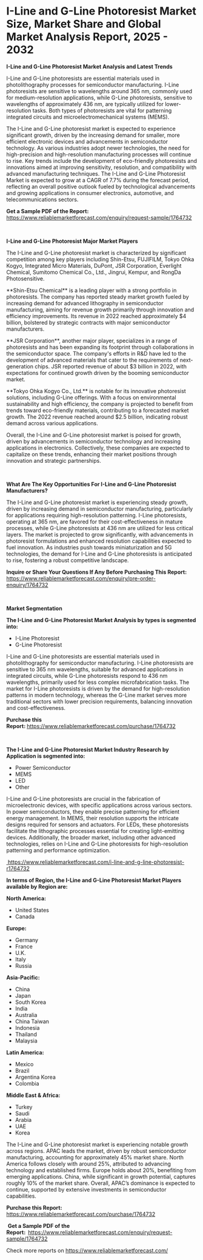 <p><h1>I-Line and G-Line Photoresist Market Size, Market Share and Global Market Analysis Report, 2025 - 2032</h1></p><p><strong>I-Line and G-Line Photoresist Market Analysis and Latest Trends</strong></p>
<p><p>I-Line and G-Line photoresists are essential materials used in photolithography processes for semiconductor manufacturing. I-Line photoresists are sensitive to wavelengths around 365 nm, commonly used for medium-resolution applications, while G-Line photoresists, sensitive to wavelengths of approximately 436 nm, are typically utilized for lower-resolution tasks. Both types of photoresists are vital for patterning integrated circuits and microelectromechanical systems (MEMS).</p><p>The I-Line and G-Line photoresist market is expected to experience significant growth, driven by the increasing demand for smaller, more efficient electronic devices and advancements in semiconductor technology. As various industries adopt newer technologies, the need for high-precision and high-resolution manufacturing processes will continue to rise. Key trends include the development of eco-friendly photoresists and innovations aimed at improving sensitivity, resolution, and compatibility with advanced manufacturing techniques. The I-Line and G-Line Photoresist Market is expected to grow at a CAGR of 7.7% during the forecast period, reflecting an overall positive outlook fueled by technological advancements and growing applications in consumer electronics, automotive, and telecommunications sectors.</p></p>
<p><strong>Get a Sample PDF of the Report:&nbsp;</strong> <a href="https://www.reliablemarketforecast.com/enquiry/request-sample/1764732?utm_campaign=2439&utm_medium=2&utm_source=Github&utm_content=ia&utm_term=03042025&utm_id=i-line-and-g-line-photoresist">https://www.reliablemarketforecast.com/enquiry/request-sample/1764732</a></p>
<p>&nbsp;</p>
<p><strong>I-Line and G-Line Photoresist Major Market Players</strong></p>
<p><p>The I-Line and G-Line photoresist market is characterized by significant competition among key players including Shin-Etsu, FUJIFILM, Tokyo Ohka Kogyo, Integrated Micro Materials, DuPont, JSR Corporation, Everlight Chemical, Sumitomo Chemical Co., Ltd., Jingrui, Kempur, and RongDa Photosensitive. </p><p>**Shin-Etsu Chemical** is a leading player with a strong portfolio in photoresists. The company has reported steady market growth fueled by increasing demand for advanced lithography in semiconductor manufacturing, aiming for revenue growth primarily through innovation and efficiency improvements. Its revenue in 2022 reached approximately $4 billion, bolstered by strategic contracts with major semiconductor manufacturers.</p><p>**JSR Corporation**, another major player, specializes in a range of photoresists and has been expanding its footprint through collaborations in the semiconductor space. The company's efforts in R&D have led to the development of advanced materials that cater to the requirements of next-generation chips. JSR reported revenue of about $3 billion in 2022, with expectations for continued growth driven by the booming semiconductor market.</p><p>**Tokyo Ohka Kogyo Co., Ltd.** is notable for its innovative photoresist solutions, including G-Line offerings. With a focus on environmental sustainability and high efficiency, the company is projected to benefit from trends toward eco-friendly materials, contributing to a forecasted market growth. The 2022 revenue reached around $2.5 billion, indicating robust demand across various applications.</p><p>Overall, the I-Line and G-Line photoresist market is poised for growth, driven by advancements in semiconductor technology and increasing applications in electronics. Collectively, these companies are expected to capitalize on these trends, enhancing their market positions through innovation and strategic partnerships.</p></p>
<p>&nbsp;</p>
<p><strong>What Are The Key Opportunities For I-Line and G-Line Photoresist Manufacturers?</strong></p>
<p><p>The I-Line and G-Line photoresist market is experiencing steady growth, driven by increasing demand in semiconductor manufacturing, particularly for applications requiring high-resolution patterning. I-Line photoresists, operating at 365 nm, are favored for their cost-effectiveness in mature processes, while G-Line photoresists at 436 nm are utilized for less critical layers. The market is projected to grow significantly, with advancements in photoresist formulations and enhanced resolution capabilities expected to fuel innovation. As industries push towards miniaturization and 5G technologies, the demand for I-Line and G-Line photoresists is anticipated to rise, fostering a robust competitive landscape.</p></p>
<p><strong>Inquire or Share Your Questions If Any Before Purchasing This Report:</strong> <a href="https://www.reliablemarketforecast.com/enquiry/pre-order-enquiry/1764732?utm_campaign=2439&utm_medium=2&utm_source=Github&utm_content=ia&utm_term=03042025&utm_id=i-line-and-g-line-photoresist">https://www.reliablemarketforecast.com/enquiry/pre-order-enquiry/1764732</a></p>
<p>&nbsp;</p>
<p><strong>Market Segmentation</strong></p>
<p><strong>The I-Line and G-Line Photoresist Market Analysis by types is segmented into:</strong></p>
<p><ul><li>I-Line Photoresist</li><li>G-Line Photoresist</li></ul></p>
<p><p>I-Line and G-Line photoresists are essential materials used in photolithography for semiconductor manufacturing. I-Line photoresists are sensitive to 365 nm wavelengths, suitable for advanced applications in integrated circuits, while G-Line photoresists respond to 436 nm wavelengths, primarily used for less complex microfabrication tasks. The market for I-Line photoresists is driven by the demand for high-resolution patterns in modern technology, whereas the G-Line market serves more traditional sectors with lower precision requirements, balancing innovation and cost-effectiveness.</p></p>
<p><strong>Purchase this Report:&nbsp;</strong><a href="https://www.reliablemarketforecast.com/purchase/1764732?utm_campaign=2439&utm_medium=2&utm_source=Github&utm_content=ia&utm_term=03042025&utm_id=i-line-and-g-line-photoresist">https://www.reliablemarketforecast.com/purchase/1764732</a></p>
<p>&nbsp;</p>
<p><strong>The I-Line and G-Line Photoresist Market Industry Research by Application is segmented into:</strong></p>
<p><ul><li>Power Semiconductor</li><li>MEMS</li><li>LED</li><li>Other</li></ul></p>
<p><p>I-Line and G-Line photoresists are crucial in the fabrication of microelectronic devices, with specific applications across various sectors. In power semiconductors, they enable precise patterning for efficient energy management. In MEMS, their resolution supports the intricate designs required for sensors and actuators. For LEDs, these photoresists facilitate the lithographic processes essential for creating light-emitting devices. Additionally, the broader market, including other advanced technologies, relies on I-Line and G-Line photoresists for high-resolution patterning and performance optimization.</p></p>
<p><a href="https://www.reliablemarketforecast.com/i-line-and-g-line-photoresist-r1764732?utm_campaign=2439&utm_medium=2&utm_source=Github&utm_content=ia&utm_term=03042025&utm_id=i-line-and-g-line-photoresist">&nbsp;https://www.reliablemarketforecast.com/i-line-and-g-line-photoresist-r1764732</a></p>
<p><strong>In terms of Region, the I-Line and G-Line Photoresist Market Players available by Region are:</strong></p>
<p>
    <p> <strong> North America: </strong>
        <ul>
            <li>United States</li>
            <li>Canada</li>
        </ul>
        </p> 
    <p> <strong> Europe: </strong>
        <ul>
            <li>Germany</li>
            <li>France</li>
            <li>U.K.</li>
            <li>Italy</li>
            <li>Russia</li>
        </ul>
        </p> 
    <p> <strong> Asia-Pacific: </strong>
        <ul>
            <li>China</li>
            <li>Japan</li>
            <li>South Korea</li>
            <li>India</li>
            <li>Australia</li>
            <li>China Taiwan</li>
            <li>Indonesia</li>
            <li>Thailand</li>
            <li>Malaysia</li>
        </ul>
        </p> 
    <p> <strong> Latin America: </strong>
        <ul>
            <li>Mexico</li>
            <li>Brazil</li>
            <li>Argentina Korea</li>
            <li>Colombia</li>
        </ul>
        </p> 
    <p> <strong> Middle East & Africa: </strong>
        <ul>
            <li>Turkey</li>
            <li>Saudi</li>
            <li>Arabia</li>
            <li>UAE</li>
            <li>Korea</li>
        </ul>
    </p>
    </p>
<p><p>The I-Line and G-Line photoresist market is experiencing notable growth across regions. APAC leads the market, driven by robust semiconductor manufacturing, accounting for approximately 45% market share. North America follows closely with around 25%, attributed to advancing technology and established firms. Europe holds about 20%, benefiting from emerging applications. China, while significant in growth potential, captures roughly 10% of the market share. Overall, APAC’s dominance is expected to continue, supported by extensive investments in semiconductor capabilities.</p></p>
<p><strong>Purchase this Report: </strong><a href="https://www.reliablemarketforecast.com/purchase/1764732?utm_campaign=2439&utm_medium=2&utm_source=Github&utm_content=ia&utm_term=03042025&utm_id=i-line-and-g-line-photoresist">https://www.reliablemarketforecast.com/purchase/1764732</a></p>
<p>&nbsp;<strong>Get a Sample PDF of the Report:&nbsp;&nbsp;</strong><a href="https://www.reliablemarketforecast.com/enquiry/request-sample/1764732?utm_campaign=2439&utm_medium=2&utm_source=Github&utm_content=ia&utm_term=03042025&utm_id=i-line-and-g-line-photoresist">https://www.reliablemarketforecast.com/enquiry/request-sample/1764732</a></p>
<p><strong></strong></p>
<p>Check more reports on <a href="https://www.reliablemarketforecast.com/?utm_campaign=2439&utm_medium=2&utm_source=Github&utm_content=ia&utm_term=03042025&utm_id=i-line-and-g-line-photoresist">https://www.reliablemarketforecast.com/</a></p>
